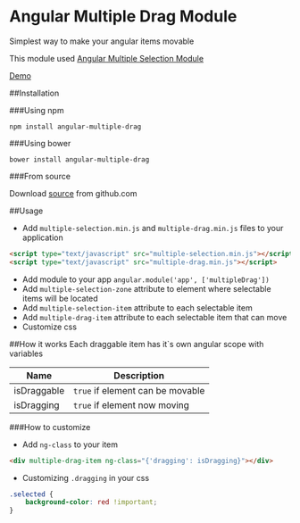 # Angular Multiple Drag Module
Simplest way to make your angular items movable

This module used [Angular Multiple Selection Module](https://github.com/maxazan/angular-multiple-selection)

[Demo](http://maxazan.github.io/angular-multiple-drag/)

##Installation

###Using npm
```
npm install angular-multiple-drag
```

###Using bower
```
bower install angular-multiple-drag
```

###From source

Download [source](https://github.com/maxazan/angular-multiple-drag/archive/master.zip) from github.com

##Usage
* Add `multiple-selection.min.js` and `multiple-drag.min.js` files to your application
```html
<script type="text/javascript" src="multiple-selection.min.js"></script>
<script type="text/javascript" src="multiple-drag.min.js"></script>
```
* Add module to your app `angular.module('app', ['multipleDrag'])`
* Add `multiple-selection-zone` attribute to element where selectable items will be located
* Add `multiple-selection-item` attribute to each selectable item
* Add `multiple-drag-item` attribute to each selectable item that can move
* Customize css


##How it works
Each draggable item has it`s own angular scope with variables

| Name  | Description |
| ------------- | ------------- |
| isDraggable  | `true` if element can be movable |
| isDragging  | `true` if element now moving |


###How to customize

* Add `ng-class` to your item
```html
<div multiple-drag-item ng-class="{'dragging': isDragging}"></div>
```
* Customizing `.dragging` in your css
```css
.selected {
    background-color: red !important;
}
```

